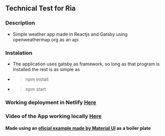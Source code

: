 ## Technical Test for Ria

### Description

- Simple weather app made in Reactjs and Gatsby using openweathermap.org as an api

### Instalation

- The application uses gatsby as framework, so long as that program is installed the rest is as simple as
- > npm install
- > npm start

### Working deployment in Netlify [Here](https://jovial-babbage-2be2cf.netlify.app)

### Video of the App working locally [Here](https://drive.google.com/file/d/1HLD85yBBRjfCYGJadEl4aaGClVkW8bqD/view?usp=sharing)

#### Made using an [oficial example made by Material UI](https://github.com/mui-org/material-ui/tree/master/examples/gatsby) as a boiler plate
